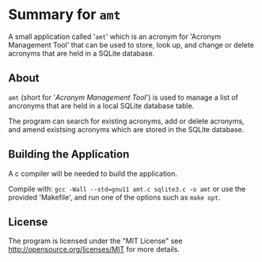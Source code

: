 # Summary for `amt`

A small application called '`amt`' which is an acronym for 'Acronym
Management Tool' that can be used to store, look up, and change or delete
acronyms that are held in a SQLite database.

## About

`amt` (short for '*Acronym Management Tool*') is used to manage a list of
ancronyms that are held in a local SQLite database table.

The program can search for existing acronyms, add or delete acronyms, and
amend existsing acronyms which are stored in the SQLite database.

## Building the Application

A c compiler will be needed to build the application.

Compile with: `gcc -Wall --std=gnu11 amt.c sqlite3.c -o amt` or use the
provided 'Makefile', and run one of the options such as `make opt`.

## License

The program is licensed under the "MIT License" see
http://opensource.org/licenses/MIT for more details.
